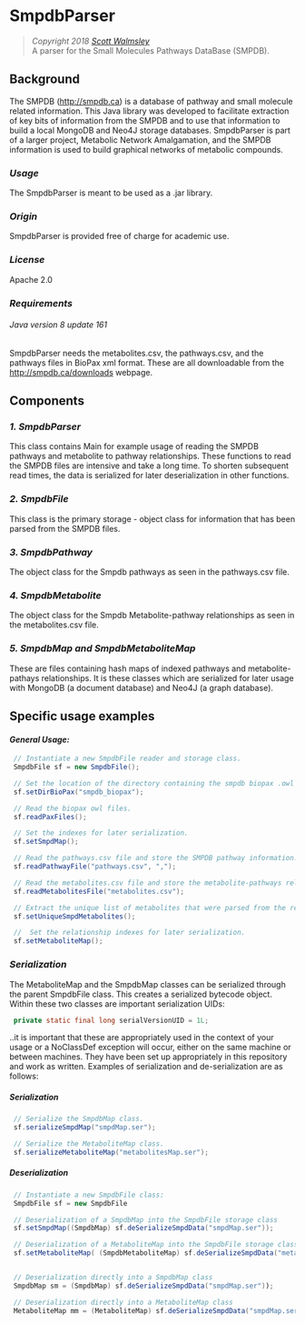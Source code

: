 # SmpdbParser
> *Copyright 2018 [Scott Walmsley](https://scottwalmsley.github.io)*
<br>A parser for the Small Molecules Pathways DataBase (SMPDB).

## Background
The SMPDB (http://smpdb.ca) is a database of pathway and small molecule related information.
This Java library was developed to facilitate extraction of key bits of
information from the SMPDB and to use that information to build a
local MongoDB and Neo4J storage databases. SmpdbParser is part of a larger
project, Metabolic Network Amalgamation, and the SMPDB
information is used to build graphical networks of metabolic compounds.

### *Usage*
The SmpdbParser is meant to be used as a .jar library.

### *Origin*
SmpdbParser is provided free of charge for academic use.

### *License*
Apache 2.0

### *Requirements*
###### *Java version 8 update 161*
SmpdbParser needs the metabolites.csv, the pathways.csv, and the pathways
files in BioPax xml format.  These are all downloadable from the
http://smpdb.ca/downloads webpage.


## Components
### *1. SmpdbParser*
This class contains Main for example usage of reading the SMPDB pathways
and metabolite to pathway relationships.  These functions to read the SMPDB
 files are intensive and take a long time. To shorten subsequent read times,
  the data is serialized for later deserialization in other functions.

### *2. SmpdbFile*
This class is the primary storage - object class for information that has
 been parsed from the SMPDB files.

### *3. SmpdbPathway*
The object class for the Smpdb pathways as seen in the pathways.csv file.

### *4. SmpdbMetabolite*
The object class for the Smpdb Metabolite-pathway relationships as seen in
the metabolites.csv file.

### *5. SmpdbMap and SmpdbMetaboliteMap*
These are files containing hash maps of indexed pathways and metabolite-pathays
 relationships.   It is these classes which are serialized for later usage with
 MongoDB (a document database) and Neo4J (a graph database).


## Specific usage examples

#### *General Usage:*
```java
 // Instantiate a new SmpdbFile reader and storage class.
 SmpdbFile sf = new SmpdbFile();

 // Set the location of the directory containing the smpdb biopax .owl files.
 sf.setDirBioPax("smpdb_biopax");

 // Read the biopax owl files.
 sf.readPaxFiles();

 // Set the indexes for later serialization.
 sf.setSmpdMap();

 // Read the pathways.csv file and store the SMPDB pathway information.
 sf.readPathwayFile("pathways.csv", ",");

 // Read the metabolites.csv file and store the metabolite-pathways relationship information.
 sf.readMetabolitesFile("metabolites.csv");

 // Extract the unique list of metabolites that were parsed from the relationships.
 sf.setUniqueSmpdMetabolites();

 //  Set the relationship indexes for later serialization.
 sf.setMetaboliteMap();
```


### *Serialization*
The MetaboliteMap and the SmpdbMap classes can be serialized through the
parent SmpdbFile class. This creates a serialized bytecode object.   Within
these two classes are important serialization UIDs:
```java
 private static final long serialVersionUID = 1L;
 ```
..it is important that these are appropriately used in the context of your
usage or a NoClassDef exception will occur, either on the same machine or
between machines.  They have been set up appropriately in this repository
and work as written.   Examples of serialization and de-serialization are
as follows:

##### *Serialization*
```java
 // Serialize the SmpdbMap class.
 sf.serializeSmpdMap("smpdMap.ser");

 // Serialize the MetaboliteMap class.
 sf.serializeMetaboliteMap("metabolitesMap.ser");
```

##### *Deserialization*
```java
 // Instantiate a new SmpdbFile class:
 SmpdbFile sf = new SmpdbFile

 // Deserialization of a SmpdbMap into the SmpdbFile storage class
 sf.setSmpdMap((SmpdbMap) sf.deSerializeSmpdData("smpdMap.ser"));

 // Deserialization of a MetaboliteMap into the SmpdbFile storage class
 sf.setMetaboliteMap( (SmpdbMetaboliteMap) sf.deSerializeSmpdData("metabolitesMap.ser"));


 // Deserialization directly into a SmpdbMap class
 SmpdbMap sm = (SmpdbMap) sf.deSerializeSmpdData("smpdMap.ser"));

 // Deserialization directly into a MetaboliteMap class
 MetaboliteMap mm = (MetaboliteMap) sf.deSerializeSmpdData("smpdMap.ser"));
```




